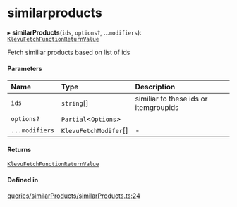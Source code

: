 # similarproducts
      
▸ **similarProducts**(`ids`, `options?`, ...`modifiers`): [`KlevuFetchFunctionReturnValue`](klevufetchfunctionreturnvalue.md)

Fetch similiar products based on list of ids

#### Parameters

| Name | Type | Description |
| :------ | :------ | :------ |
| `ids` | `string`[] | similiar to these ids or itemgroupids |
| `options?` | `Partial`<`Options`\> |  |
| `...modifiers` | `KlevuFetchModifer`[] | - |

#### Returns

[`KlevuFetchFunctionReturnValue`](klevufetchfunctionreturnvalue.md)

#### Defined in

[queries/similarProducts/similarProducts.ts:24](https://github.com/klevultd/frontend-sdk/blob/4665e27/packages/klevu-core/src/queries/similarProducts/similarProducts.ts#L24)

